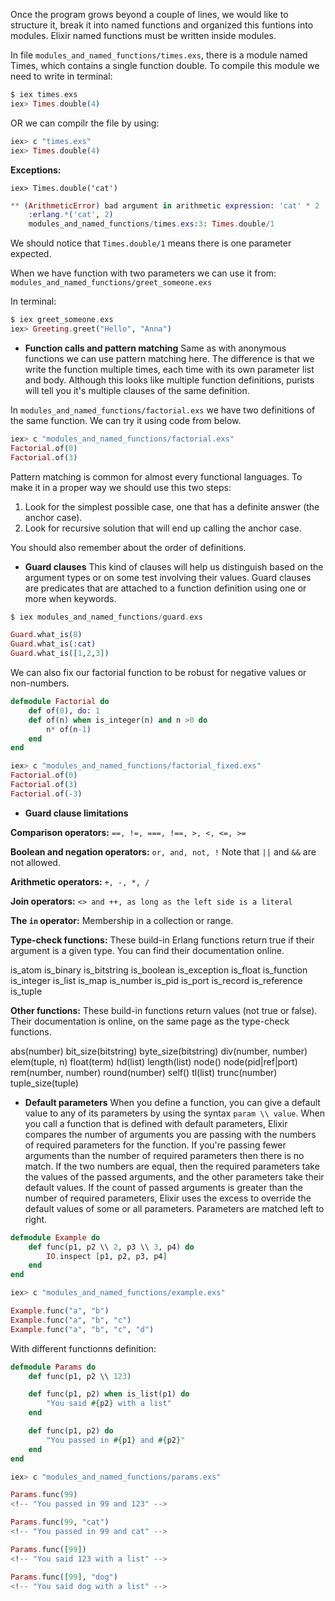 Once the program grows beyond a couple of lines, we would like to structure it, break it into named functions and organized this funtions into modules. Elixir named functions must be written inside modules.

In file `modules_and_named_functions/times.exs`, there is a module named Times, which contains a single function double.
To compile this module we need to write in terminal:

```elixir
$ iex times.exs
iex> Times.double(4)
```

OR we can compilr the file by using:

```elixir
iex> c "times.exs"
iex> Times.double(4)
```

**Exceptions:**

`iex> Times.double('cat')`
```elixir
** (ArithmeticError) bad argument in arithmetic expression: 'cat' * 2
    :erlang.*('cat', 2)
    modules_and_named_functions/times.exs:3: Times.double/1
```
We should notice that `Times.double/1` means there is one parameter expected.

When we have function with two parameters we can use it from: `modules_and_named_functions/greet_someone.exs`

In terminal: 
```elixir
$ iex greet_someone.exs
iex> Greeting.greet("Hello", "Anna")
```
- **Function calls and pattern matching**
Same as with anonymous functions we can use pattern matching here. The difference is that we write the function multiple times, each time with its own parameter list and body. Although this looks like multiple function definitions, purists will tell you it's multiple clauses of the same definition.

In `modules_and_named_functions/factorial.exs` we have two definitions of the same function. 
We can try it using code from below.

```elixir
iex> c "modules_and_named_functions/factorial.exs"
Factorial.of(0)
Factorial.of(3)
```
Pattern matching is common for almost every functional languages. To make it in a proper way we should use this two steps:
1. Look for the simplest possible case, one that has a definite answer (the anchor case).
2. Look for recursive solution that will end up calling the anchor case.

You should also remember about the order of definitions.

- **Guard clauses**
This kind of clauses will help us distinguish based on the argument types or on some test involving their values. Guard clauses are predicates that are attached to a function definition using one or more when keywords.

```elixir
$ iex modules_and_named_functions/guard.exs

Guard.what_is(8)
Guard.what_is(:cat)
Guard.what_is([1,2,3])
```

We can also fix our factorial function to be robust for negative values or non-numbers. 

```elixir
defmodule Factorial do
    def of(0), do: 1
    def of(n) when is_integer(n) and n >0 do 
        n* of(n-1)
    end
end
```

```elixir
iex> c "modules_and_named_functions/factorial_fixed.exs"
Factorial.of(0)
Factorial.of(3)
Factorial.of(-3)
```

- **Guard clause limitations**

**Comparison operators:**
`==, !=, ===, !==, >, <, <=, >=`

**Boolean and negation operators:**
`or, and, not, !` 
Note that `||` and `&&` are not allowed.

**Arithmetic operators:**
`+, -, *, /`

**Join operators:**
`<> and ++, as long as the left side is a literal`

**The `in` operator:**
Membership in a collection or range.

**Type-check functions:**
These build-in Erlang functions return true if their argument is a given type. You can find their documentation online. 

is_atom     is_binary   is_bitstring    is_boolean  is_exception    is_float
is_function is_integer  is_list         is_map      is_number       is_pid
is_port     is_record   is_reference    is_tuple

**Other functions:**
These build-in functions return values (not true or false). Their documentation is online, on the same page as the type-check functions.

abs(number)     bit_size(bitstring)     byte_size(bitstring)    div(number, number)
elem(tuple, n)  float(term)             hd(list)                length(list)
node()          node(pid|ref|port)      rem(number, number)     round(number)
self()          tl(list)                trunc(number)           tuple_size(tuple)

- **Default parameters**
When you define a function, you can give a default value to any of its parameters by using the syntax `param \\ value`. When you call a function that is defined with default parameters, Elixir compares the number of arguments you are passing with the numbers of required parameters for the function. If you're passing fewer arguments than the number of required parameters then there is no match. If the two numbers are equal, then the required parameters take the values of the passed arguments, and the other parameters take their default values. If the count of passed arguments is greater than the number of required parameters, Elixir uses the excess to override the default values of some or all parameters. Parameters are matched left to right. 

```elixir
defmodule Example do
    def func(p1, p2 \\ 2, p3 \\ 3, p4) do
        IO.inspect [p1, p2, p3, p4]
    end
end
```

```elixir
iex> c "modules_and_named_functions/example.exs"

Example.func("a", "b")
Example.func("a", "b", "c")
Example.func("a", "b", "c", "d")
```

With different functionns definition:
```elixir
defmodule Params do
    def func(p1, p2 \\ 123) 

    def func(p1, p2) when is_list(p1) do
        "You said #{p2} with a list"
    end

    def func(p1, p2) do
        "You passed in #{p1} and #{p2}"
    end
end
```

```elixir
iex> c "modules_and_named_functions/params.exs"

Params.func(99)
<!-- "You passed in 99 and 123" -->

Params.func(99, "cat")    
<!-- "You passed in 99 and cat" -->

Params.func([99])
<!-- "You said 123 with a list" -->

Params.func([99], "dog")
<!-- "You said dog with a list" -->
```
